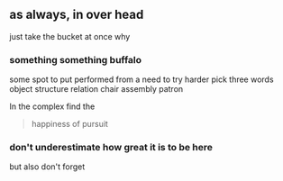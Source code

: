 ## as always, in over head
just take the bucket at once why

### something something buffalo
some spot to put performed
from a need to try harder
pick three words
object structure relation
chair assembly patron

In the complex find the 
> happiness of pursuit

### don't underestimate how great it is to be here

but also don't forget
